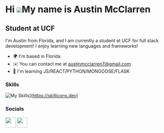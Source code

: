 Hi ![](https://user-images.githubusercontent.com/18350557/176309783-0785949b-9127-417c-8b55-ab5a4333674e.gif)My name is Austin McClarren
========================================================================================================================================

Student at UCF
--------------

I'm Austin from Florida, and I am currently a student at UCF for full stack development! I enjoy learning new languages and frameworks!

* 🌍  I'm based in Florida
* ✉️  You can contact me at [austinmcclarren7@gmail.com](mailto:austinmcclarren7@gmail.com)
* 🧠  I'm learning JS/REACT/PYTHON/MONGOOSE/FLASK

### Skills

![My Skills](https://skillicons.dev/icons?i=js,html,css,github,git,py,vscode)](https://skillicons.dev)
  


### Socials

<p align="left"> <a href="https://discord.com/users/blamo" target="_blank" rel="noreferrer"><img src="https://raw.githubusercontent.com/danielcranney/readme-generator/main/public/icons/socials/discord.svg" width="32" height="32" /></a> <a href="https://www.github.com/Austin Mcclarren" target="_blank" rel="noreferrer"><img src="https://raw.githubusercontent.com/danielcranney/readme-generator/main/public/icons/socials/github.svg" width="32" height="32" /></a></p>
  





